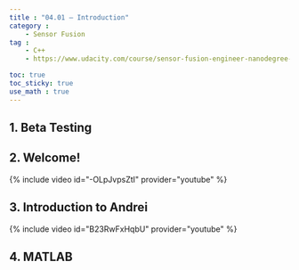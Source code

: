 ```yaml
---
title : "04.01 — Introduction"
category :
    - Sensor Fusion
tag : 
    - C++
    - https://www.udacity.com/course/sensor-fusion-engineer-nanodegree--nd313

toc: true  
toc_sticky: true 
use_math : true
---
```




## 1. Beta Testing




## 2. Welcome!

{% include video id="-OLpJvpsZtI" provider="youtube" %}



## 3. Introduction to Andrei

{% include video id="B23RwFxHqbU" provider="youtube" %}



## 4. MATLAB



